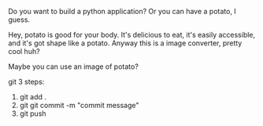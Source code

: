 Do you want to build a python application?
Or you can have a potato, I guess.

Hey, potato is good for your body. It's delicious to eat, it's easily accessible, and it's got shape like a potato.
Anyway this is a image converter, pretty cool huh?

Maybe you can use an image of potato?

git 3 steps:
1. git add .
2. git git commit -m "commit message"
3. git push